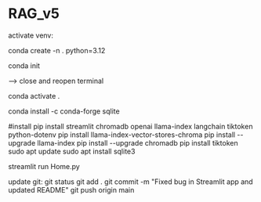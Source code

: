 # RAG_v5

activate venv:

conda create -n . python=3.12

conda init

--> close and reopen terminal

conda activate .

conda install -c conda-forge sqlite

#install
pip install streamlit chromadb openai llama-index langchain tiktoken python-dotenv
pip install llama-index-vector-stores-chroma
pip install --upgrade llama-index
pip install --upgrade chromadb
pip install tiktoken
sudo apt update
sudo apt install sqlite3

streamlit run Home.py

update git:
git status 
git add . 
git commit -m "Fixed bug in Streamlit app and updated README"
git push origin main
